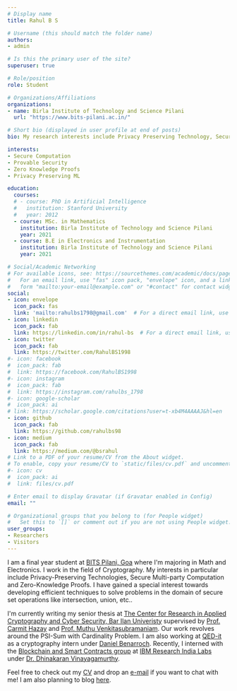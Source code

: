 ```yaml
---
# Display name
title: Rahul B S

# Username (this should match the folder name)
authors:
- admin

# Is this the primary user of the site?
superuser: true

# Role/position
role: Student

# Organizations/Affiliations
organizations:
- name: Birla Institute of Technology and Science Pilani
  url: "https://www.bits-pilani.ac.in/"

# Short bio (displayed in user profile at end of posts)
bio: My research interests include Privacy Preserving Technology, Secure Computation, Cryptography. 

interests:
- Secure Computation
- Provable Security
- Zero Knowledge Proofs
- Privacy Preserving ML

education:
  courses:
  # - course: PhD in Artificial Intelligence
  #   institution: Stanford University
  #   year: 2012
  - course: MSc. in Mathematics 
    institution: Birla Institute of Technology and Science Pilani
    year: 2021
  - course: B.E in Electronics and Instrumentation
    institution: Birla Institute of Technology and Science Pilani
    year: 2021 

# Social/Academic Networking
# For available icons, see: https://sourcethemes.com/academic/docs/page-builder/#icons
#   For an email link, use "fas" icon pack, "envelope" icon, and a link in the
#   form "mailto:your-email@example.com" or "#contact" for contact widget.
social:
- icon: envelope
  icon_pack: fas
  link: 'mailto:rahulbs1798@gmail.com'  # For a direct email link, use "mailto:test@example.org".
- icon: linkedin
  icon_pack: fab
  link: https://linkedin.com/in/rahul-bs  # For a direct email link, use "mailto:test@example.org".
- icon: twitter
  icon_pack: fab
  link: https://twitter.com/RahulBS1998
#- icon: facebook
#  icon_pack: fab
#  link: https://facebook.com/RahulBS1998
#- icon: instagram
#  icon_pack: fab
#  link: https://instagram.com/rahulbs_1798
#- icon: google-scholar
#  icon_pack: ai
# link: https://scholar.google.com/citations?user=t-xb4M4AAAAJ&hl=en
- icon: github
  icon_pack: fab
  link: https://github.com/rahulbs98
- icon: medium
  icon_pack: fab
  link: https://medium.com/@bsrahul
# Link to a PDF of your resume/CV from the About widget.
# To enable, copy your resume/CV to `static/files/cv.pdf` and uncomment the lines below.
#- icon: cv
#  icon_pack: ai
#  link: files/cv.pdf

# Enter email to display Gravatar (if Gravatar enabled in Config)
email: ""

# Organizational groups that you belong to (for People widget)
#   Set this to `[]` or comment out if you are not using People widget.
user_groups:
- Researchers
- Visitors
---
```


I am a final year student at <a target=_blank href="https://bits-pilani.ac.in/">BITS Pilani, Goa</a> where I'm majoring in Math and Electronics. I work in the field of Cryptography. My interests in particular include Privacy-Preserving Technologies, Secure Multi-party Computation and Zero-Knowledge Proofs. I have gained a special interest towards developing efficient techniques to solve problems in the domain of secure set operations like intersection, union, etc.. 

I'm currently writing my senior thesis at <a target=_blank href="https://cyber.biu.ac.il/">The Center for Research in Applied Cryptography and Cyber Security, Bar Ilan Univeristy</a> supervised by <a target=_blank href="https://www.eng.biu.ac.il/hazay/">Prof. Carmit Hazay</a> and <a target=_blank href="https://www.cs.rochester.edu/u/muthuv/">Prof. Muthu Venkitasubramaniam</a>. Our work revolves around the PSI-Sum with Cardinality Problem. I am also working at <a target=_blank href="https://qed-it.com/">QED-it</a> as a cryptography intern under <a target=_blank href="https://www.linkedin.com/in/daniel-benarroch-guenun-19419264/?originalSubdomain=il">Daniel Benarroch</a>. Recently, I interned with the <a target=_blank href = "https://researcher.watson.ibm.com/researcher/view_group.php?id=7284">Blockchain and Smart Contracts group</a> at <a target=_blank href ="https://researcher.watson.ibm.com/researcher/view_group.php?id=8069">IBM Research India Labs  </a> under <a target=_blank href ="https://researcher.watson.ibm.com/researcher/view.php?person=in-dvinaya1">Dr. Dhinakaran Vinayagamurthy</a>. 

Feel free to check out my <a target=_blank href = "https://rahulbs98.github.io/files/cv.pdf">CV</a> and drop an <a target=_blank href="mailto:rahulbs1798@gmail.com">e-mail</a> if you want to chat with me! I am also planning to blog <a target=_blank href="https://medium.com/@bsrahul">here</a>. 
